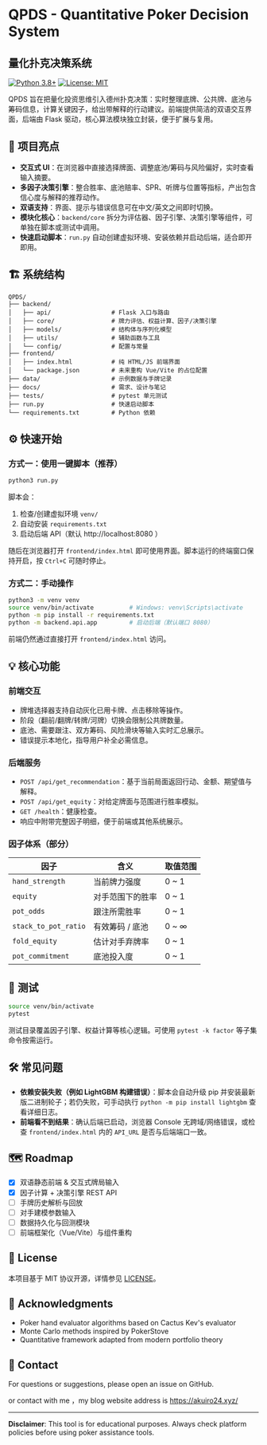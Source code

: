 # QPDS - Quantitative Poker Decision System
## 量化扑克决策系统

[![Python 3.8+](https://img.shields.io/badge/python-3.8+-blue.svg)](https://www.python.org/downloads/)
[![License: MIT](https://img.shields.io/badge/License-MIT-yellow.svg)](https://opensource.org/licenses/MIT)

QPDS 旨在把量化投资思维引入德州扑克决策：实时整理底牌、公共牌、底池与筹码信息，计算关键因子，给出带解释的行动建议。前端提供简洁的双语交互界面，后端由 Flask 驱动，核心算法模块独立封装，便于扩展与复用。

## 🎯 项目亮点
- **交互式 UI**：在浏览器中直接选择牌面、调整底池/筹码与风险偏好，实时查看输入摘要。
- **多因子决策引擎**：整合胜率、底池赔率、SPR、听牌与位置等指标，产出包含信心度与解释的推荐动作。
- **双语支持**：界面、提示与错误信息可在中文/英文之间即时切换。
- **模块化核心**：`backend/core` 拆分为评估器、因子引擎、决策引擎等组件，可单独在脚本或测试中调用。
- **快速启动脚本**：`run.py` 自动创建虚拟环境、安装依赖并启动后端，适合即开即用。

## 🏗️ 系统结构
```text
QPDS/
├── backend/
│   ├── api/                 # Flask 入口与路由
│   ├── core/                # 牌力评估、权益计算、因子/决策引擎
│   ├── models/              # 结构体与序列化模型
│   ├── utils/               # 辅助函数与工具
│   └── config/              # 配置与常量
├── frontend/
│   ├── index.html           # 纯 HTML/JS 前端界面
│   └── package.json         # 未来重构 Vue/Vite 的占位配置
├── data/                    # 示例数据与手牌记录
├── docs/                    # 需求、设计与笔记
├── tests/                   # pytest 单元测试
├── run.py                   # 快速启动脚本
└── requirements.txt         # Python 依赖
```

## ⚙️ 快速开始
### 方式一：使用一键脚本（推荐）
```bash
python3 run.py
```
脚本会：
1. 检查/创建虚拟环境 `venv/`
2. 自动安装 `requirements.txt`
3. 启动后端 API（默认 http://localhost:8080 ）

随后在浏览器打开 `frontend/index.html` 即可使用界面。脚本运行的终端窗口保持开启，按 `Ctrl+C` 可随时停止。

### 方式二：手动操作
```bash
python3 -m venv venv
source venv/bin/activate          # Windows: venv\Scripts\activate
python -m pip install -r requirements.txt
python -m backend.api.app         # 启动后端（默认端口 8080）
```
前端仍然通过直接打开 `frontend/index.html` 访问。

## 💡 核心功能
### 前端交互
- 牌堆选择器支持自动灰化已用卡牌、点击移除等操作。
- 阶段（翻前/翻牌/转牌/河牌）切换会限制公共牌数量。
- 底池、需要跟注、双方筹码、风险滑块等输入实时汇总展示。
- 错误提示本地化，指导用户补全必需信息。

### 后端服务
- `POST /api/get_recommendation`：基于当前局面返回行动、金额、期望值与解释。
- `POST /api/get_equity`：对给定牌面与范围进行胜率模拟。
- `GET /health`：健康检查。
- 响应中附带完整因子明细，便于前端或其他系统展示。

### 因子体系（部分）
| 因子 | 含义 | 取值范围 |
| ---- | ---- | -------- |
| `hand_strength` | 当前牌力强度 | 0 ~ 1 |
| `equity` | 对手范围下的胜率 | 0 ~ 1 |
| `pot_odds` | 跟注所需胜率 | 0 ~ 1 |
| `stack_to_pot_ratio` | 有效筹码 / 底池 | 0 ~ ∞ |
| `fold_equity` | 估计对手弃牌率 | 0 ~ 1 |
| `pot_commitment` | 底池投入度 | 0 ~ 1 |

## 🧪 测试
```bash
source venv/bin/activate
pytest
```
测试目录覆盖因子引擎、权益计算等核心逻辑。可使用 `pytest -k factor` 等子集命令按需运行。

## 🛠️ 常见问题
- **依赖安装失败（例如 LightGBM 构建错误）**：脚本会自动升级 pip 并安装最新版二进制轮子；若仍失败，可手动执行 `python -m pip install lightgbm` 查看详细日志。
- **前端看不到结果**：确认后端已启动，浏览器 Console 无跨域/网络错误，或检查 `frontend/index.html` 内的 `API_URL` 是否与后端端口一致。

## 🗺️ Roadmap
- [x] 双语静态前端 & 交互式牌局输入
- [x] 因子计算 + 决策引擎 REST API
- [ ] 手牌历史解析与回放
- [ ] 对手建模参数输入
- [ ] 数据持久化与回测模块
- [ ] 前端框架化（Vue/Vite）与组件重构

## 📄 License
本项目基于 MIT 协议开源，详情参见 [LICENSE](LICENSE)。

## 🙏 Acknowledgments
- Poker hand evaluator algorithms based on Cactus Kev's evaluator
- Monte Carlo methods inspired by PokerStove
- Quantitative framework adapted from modern portfolio theory

## 📧 Contact

For questions or suggestions, please open an issue on GitHub.

or contact with me ，my blog website address is
https://akuiro24.xyz/

---

**Disclaimer**: This tool is for educational purposes. Always check platform policies before using poker assistance tools.
